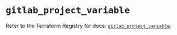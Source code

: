 # `gitlab_project_variable`

Refer to the Terraform Registry for docs: [`gitlab_project_variable`](https://registry.terraform.io/providers/gitlabhq/gitlab/18.4.0/docs/resources/project_variable).

